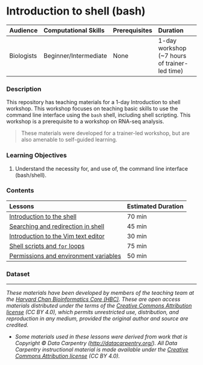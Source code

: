 # Introduction to shell (bash)

| Audience | Computational Skills | Prerequisites | Duration |
:----------|:----------|:----------|:----------|
| Biologists | Beginner/Intermediate | None | 1-day workshop (~7 hours of trainer-led time)|

### Description

This repository has teaching materials for a 1-day Introduction to shell workshop. This workshop focuses on teaching basic skills to use the command line interface using the `bash` shell, including shell scripting. This workshop is a prerequisite to a workshop on RNA-seq analysis.

> These materials were developed for a trainer-led workshop, but are also amenable to self-guided learning.

### Learning Objectives

1.	Understand the necessity for, and use of, the command line interface (bash/shell).

### Contents

| Lessons            | Estimated Duration |
|:------------------------|:----------|
|[Introduction to the shell](lessons/01_the_filesystem.md) | 70 min |
|[Searching and redirection in shell](lessons/02_searching_files.md) | 45 min |
|[Introduction to the Vim text editor ](lessons/03_vim.md) | 30 min |
|[Shell scripts and `for` loops](lessons/04_loops_and_scripts.md) | 75 min |
|[Permissions and environment variables](lessons/05_permissions_and_environment_variables.md) | 50 min |

### Dataset

***
*These materials have been developed by members of the teaching team at the [Harvard Chan Bioinformatics Core (HBC)](http://bioinformatics.sph.harvard.edu/). These are open access materials distributed under the terms of the [Creative Commons Attribution license](https://creativecommons.org/licenses/by/4.0/) (CC BY 4.0), which permits unrestricted use, distribution, and reproduction in any medium, provided the original author and source are credited.*

* *Some materials used in these lessons were derived from work that is Copyright © Data Carpentry (http://datacarpentry.org/). 
All Data Carpentry instructional material is made available under the [Creative Commons Attribution license](https://creativecommons.org/licenses/by/4.0/) (CC BY 4.0).*
